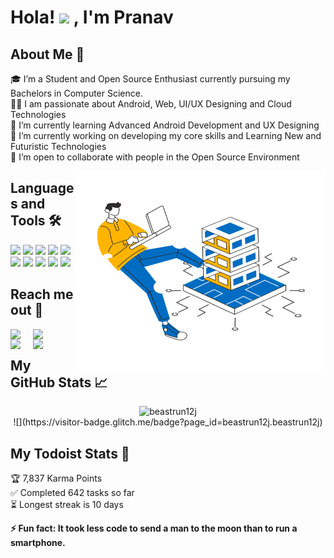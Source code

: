 Hola! <img src="https://github.com/TheDudeThatCode/TheDudeThatCode/blob/master/Assets/Hi.gif" width="40px"> , I'm Pranav
===================================
  
About Me 🚀
------------
🎓 I’m a Student and Open Source Enthusiast currently pursuing my Bachelors in Computer Science. </br>
👨‍💻 I am passionate about Android, Web, UI/UX Designing and Cloud Technologies</br>
🌱 I’m currently learning Advanced Android Development and UX Designing</br>
🔭 I’m currently working on developing my core skills and Learning New and Futuristic Technologies</br>
👯 I’m open to collaborate with people in the Open Source Environment</br>

<img align="right" alt="GIF" src="https://github.com/beastrun12j/beastrun12j/blob/master/60424-web-hosting.gif" width="400" height="320" />


Languages and Tools 🛠
-----------------------

<code><img src="https://img.icons8.com/color/48/000000/java-coffee-cup-logo.png"></code>
<code><img src="https://img.icons8.com/color/48/000000/c-plus-plus-logo.png"></code>
<code><img src="https://img.icons8.com/color/48/000000/android-os.png"></code>
<code><img src="https://img.icons8.com/color/48/000000/adobe-illustrator.png"></code>
<code><img src="https://img.icons8.com/color/48/000000/git.png"></code>
<code><img src="https://img.icons8.com/ios-filled/50/000000/mysql.png"></code>
<code><img src="https://img.icons8.com/color/48/000000/adobe-xd.png"></code>
<code><img src="https://img.icons8.com/fluent/48/000000/google-cloud.png"></code>
<code><img src="https://img.icons8.com/color/48/000000/html-5--v1.png"></code>
<code><img src="https://img.icons8.com/color/48/000000/css3.png"></code>

Reach me out 💬
----------------

<a href="https://www.linkedin.com/in/pranav-kumar-10a164143/">
  <img align="left" width="36px" src="https://img.icons8.com/ios-filled/50/4a90e2/linkedin-2--v2.png"  />
</a>
  
<a href="https://twitter.com/Beastrun_12j">
  <img align="left" width="36px" src="https://img.icons8.com/color/48/4a90e2/twitter--v2.png"/>
</a>
  
<a href="https://www.behance.net/pranavtiwari3">
  <img align="left" width="36px" src="https://img.icons8.com/color/48/000000/behance.png"/>
</a>
  
<a href="mailto:pranavtiwari12j@gmail.com">
  <img align="left" width="36px" src="https://img.icons8.com/color/48/000000/gmail.png" />
</a>
</br>

My GitHub Stats 📈
-------------------

<p align="center"> <img src="https://github-readme-stats.vercel.app/api?username=beastrun12j&show_icons=true&theme=gotham" alt="beastrun12j" />
</br>
![](https://visitor-badge.glitch.me/badge?page_id=beastrun12j.beastrun12j)
</br>
  
My Todoist Stats 🚧 
--------------------

🏆  7,837 Karma Points                     
✅  Completed 642 tasks so far           
⏳  Longest streak is 10 days
  
<b> ⚡ Fun fact: It took less code to send a man to the moon than to run a smartphone.</b>

